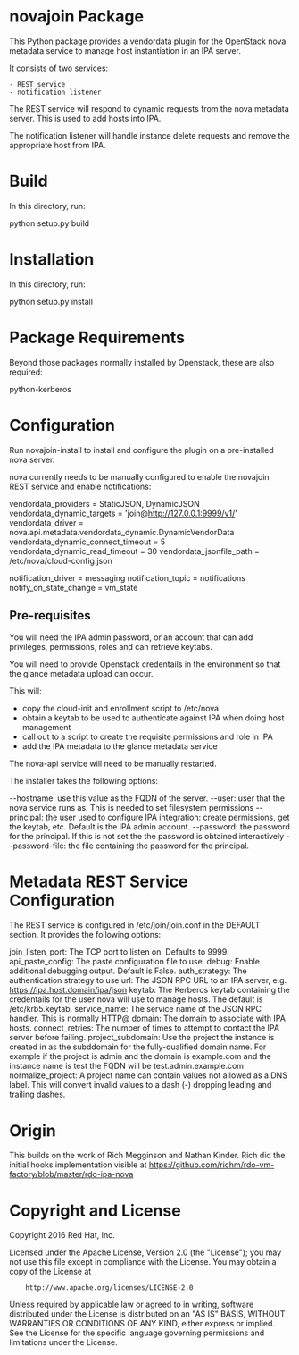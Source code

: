 novajoin Package
==================

This Python package provides a vendordata plugin for the OpenStack nova
metadata service to manage host instantiation in an IPA server.

It consists of two services:

    - REST service
    - notification listener

The REST service will respond to dynamic requests from the nova metadata
server. This is used to add hosts into IPA.

The notification listener will handle instance delete requests and remove
the appropriate host from IPA.

Build
=====

In this directory, run:

  python setup.py build


Installation
============

In this directory, run:

  python setup.py install


Package Requirements
====================

Beyond those packages normally installed by Openstack, these are also
required:

python-kerberos


Configuration
=============

Run novajoin-install to install and configure the plugin on a
pre-installed nova server.

nova currently needs to be manually configured to enable the
novajoin REST service and enable notifications:

vendordata_providers = StaticJSON, DynamicJSON
vendordata_dynamic_targets = 'join@http://127.0.0.1:9999/v1/'
vendordata_driver = nova.api.metadata.vendordata_dynamic.DynamicVendorData
vendordata_dynamic_connect_timeout = 5
vendordata_dynamic_read_timeout = 30
vendordata_jsonfile_path = /etc/nova/cloud-config.json

notification_driver = messaging
notification_topic = notifications
notify_on_state_change = vm_state


Pre-requisites
--------------

You will need the IPA admin password, or an account that can
add privileges, permissions, roles and can retrieve keytabs.

You will need to provide Openstack credentails in the environment
so that the glance metadata upload can occur.

This will:

- copy the cloud-init and enrollment script to /etc/nova
- obtain a keytab to be used to authenticate against IPA when
  doing host management
- call out to a script to create the requisite permissions and
  role in IPA
- add the IPA metadata to the glance metadata service

The nova-api service will need to be manually restarted.

The installer takes the following options:

--hostname: use this value as the FQDN of the server.
--user: user that the nova service runs as. This is needed to
        set filesystem permissions
--principal: the user used to configure IPA integration: create permissions,
             get the keytab, etc. Default is the IPA admin account.
--password: the password for the principal. If this is not set the the
            password is obtained interactively
--password-file: the file containing the password for the principal.

Metadata REST Service Configuration
===================================

The REST service is configured in /etc/join/join.conf in the DEFAULT
section.  It provides the following options:

join_listen_port: The TCP port to listen on. Defaults to 9999.
api_paste_config: The paste configuration file to use.
debug: Enable additional debugging output. Default is False.
auth_strategy: The authentication strategy to use
url: The JSON RPC URL to an IPA server, e.g. https://ipa.host.domain/ipa/json
keytab: The Kerberos keytab containing the credentails for the user
        nova will use to manage hosts. The default is /etc/krb5.keytab.
service_name: The service name of the JSON RPC handler. This is normally
        HTTP@<ipa master>
domain: The domain to associate with IPA hosts.
connect_retries: The number of times to attempt to contact the IPA
        server before failing.
project_subdomain: Use the project the instance is created in as the
        subddomain for the fully-qualified domain name. For example if
        the project is admin and the domain is example.com and the
        instance name is test the FQDN will be test.admin.example.com
normalize_project: A project name can contain values not allowed as a
        DNS label. This will convert invalid values to a dash (-)
        dropping leading and trailing dashes.


Origin
======

This builds on the work of Rich Megginson and Nathan Kinder. Rich
did the initial hooks implementation visible at
https://github.com/richm/rdo-vm-factory/blob/master/rdo-ipa-nova


Copyright and License
=====================

Copyright 2016 Red Hat, Inc.

   Licensed under the Apache License, Version 2.0 (the "License"); you may
   not use this file except in compliance with the License. You may obtain
   a copy of the License at

        http://www.apache.org/licenses/LICENSE-2.0

   Unless required by applicable law or agreed to in writing, software
   distributed under the License is distributed on an "AS IS" BASIS, WITHOUT
   WARRANTIES OR CONDITIONS OF ANY KIND, either express or implied. See the
   License for the specific language governing permissions and limitations
   under the License.

